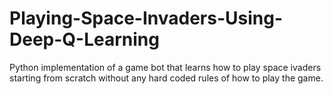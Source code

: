 # Playing-Space-Invaders-Using-Deep-Q-Learning
Python implementation of a game bot that learns how to play space ivaders starting from scratch without any hard coded rules of how to play the game.
